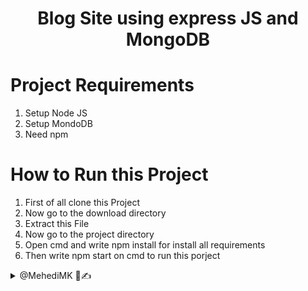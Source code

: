 <h1 align='center'>Blog Site using express JS and MongoDB</h1>


# Project Requirements
1. Setup Node JS
2. Setup MondoDB
3. Need npm

# How to Run this Project

1. First of all clone this Project
2. Now go to the download directory
3. Extract this File
4. Now go to the project directory
5. Open cmd and write npm install for install all requirements
5. Then write npm start on cmd to run this porject

<details> 
  <summary>@MehediMK 👋✍</summary> 
  <p>Thank you!</p>
</details>
